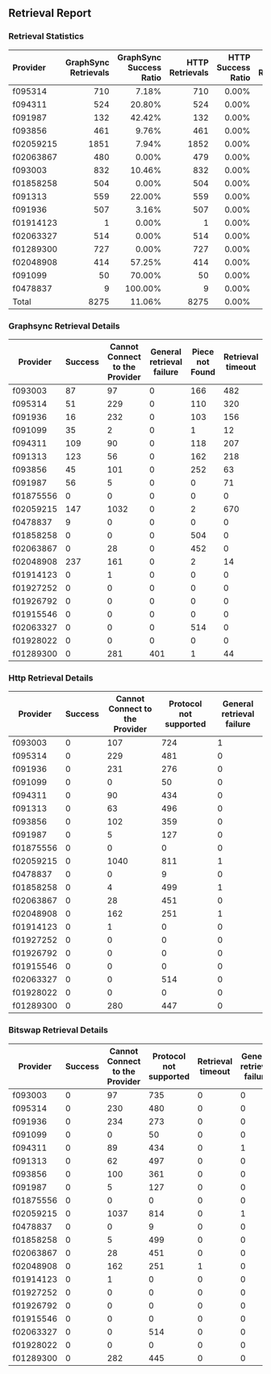 ## Retrieval Report
### Retrieval Statistics
| Provider  | GraphSync Retrievals | GraphSync Success Ratio | HTTP Retrievals | HTTP Success Ratio | Bitswap Retrievals | Bitswap Success Ratio |
| :-------- | -------------------: | ----------------------: | --------------: | -----------------: | -----------------: | --------------------: |
| f095314   |                  710 |                   7.18% |             710 |              0.00% |                710 |                 0.00% |
| f094311   |                  524 |                  20.80% |             524 |              0.00% |                524 |                 0.00% |
| f091987   |                  132 |                  42.42% |             132 |              0.00% |                132 |                 0.00% |
| f093856   |                  461 |                   9.76% |             461 |              0.00% |                461 |                 0.00% |
| f02059215 |                 1851 |                   7.94% |            1852 |              0.00% |               1852 |                 0.00% |
| f02063867 |                  480 |                   0.00% |             479 |              0.00% |                479 |                 0.00% |
| f093003   |                  832 |                  10.46% |             832 |              0.00% |                832 |                 0.00% |
| f01858258 |                  504 |                   0.00% |             504 |              0.00% |                504 |                 0.00% |
| f091313   |                  559 |                  22.00% |             559 |              0.00% |                559 |                 0.00% |
| f091936   |                  507 |                   3.16% |             507 |              0.00% |                507 |                 0.00% |
| f01914123 |                    1 |                   0.00% |               1 |              0.00% |                  1 |                 0.00% |
| f02063327 |                  514 |                   0.00% |             514 |              0.00% |                514 |                 0.00% |
| f01289300 |                  727 |                   0.00% |             727 |              0.00% |                727 |                 0.00% |
| f02048908 |                  414 |                  57.25% |             414 |              0.00% |                414 |                 0.00% |
| f091099   |                   50 |                  70.00% |              50 |              0.00% |                 50 |                 0.00% |
| f0478837  |                    9 |                 100.00% |               9 |              0.00% |                  9 |                 0.00% |
| Total     |                 8275 |                  11.06% |            8275 |              0.00% |               8275 |                 0.00% |

### Graphsync Retrieval Details
| Provider  | Success | Cannot Connect to the Provider | General retrieval failure | Piece not Found | Retrieval timeout |
| --------- | ------- | ------------------------------ | ------------------------- | --------------- | ----------------- |
| f093003   | 87      | 97                             | 0                         | 166             | 482               |
| f095314   | 51      | 229                            | 0                         | 110             | 320               |
| f091936   | 16      | 232                            | 0                         | 103             | 156               |
| f091099   | 35      | 2                              | 0                         | 1               | 12                |
| f094311   | 109     | 90                             | 0                         | 118             | 207               |
| f091313   | 123     | 56                             | 0                         | 162             | 218               |
| f093856   | 45      | 101                            | 0                         | 252             | 63                |
| f091987   | 56      | 5                              | 0                         | 0               | 71                |
| f01875556 | 0       | 0                              | 0                         | 0               | 0                 |
| f02059215 | 147     | 1032                           | 0                         | 2               | 670               |
| f0478837  | 9       | 0                              | 0                         | 0               | 0                 |
| f01858258 | 0       | 0                              | 0                         | 504             | 0                 |
| f02063867 | 0       | 28                             | 0                         | 452             | 0                 |
| f02048908 | 237     | 161                            | 0                         | 2               | 14                |
| f01914123 | 0       | 1                              | 0                         | 0               | 0                 |
| f01927252 | 0       | 0                              | 0                         | 0               | 0                 |
| f01926792 | 0       | 0                              | 0                         | 0               | 0                 |
| f01915546 | 0       | 0                              | 0                         | 0               | 0                 |
| f02063327 | 0       | 0                              | 0                         | 514             | 0                 |
| f01928022 | 0       | 0                              | 0                         | 0               | 0                 |
| f01289300 | 0       | 281                            | 401                       | 1               | 44                |

### Http Retrieval Details
| Provider  | Success | Cannot Connect to the Provider | Protocol not supported | General retrieval failure |
| --------- | ------- | ------------------------------ | ---------------------- | ------------------------- |
| f093003   | 0       | 107                            | 724                    | 1                         |
| f095314   | 0       | 229                            | 481                    | 0                         |
| f091936   | 0       | 231                            | 276                    | 0                         |
| f091099   | 0       | 0                              | 50                     | 0                         |
| f094311   | 0       | 90                             | 434                    | 0                         |
| f091313   | 0       | 63                             | 496                    | 0                         |
| f093856   | 0       | 102                            | 359                    | 0                         |
| f091987   | 0       | 5                              | 127                    | 0                         |
| f01875556 | 0       | 0                              | 0                      | 0                         |
| f02059215 | 0       | 1040                           | 811                    | 1                         |
| f0478837  | 0       | 0                              | 9                      | 0                         |
| f01858258 | 0       | 4                              | 499                    | 1                         |
| f02063867 | 0       | 28                             | 451                    | 0                         |
| f02048908 | 0       | 162                            | 251                    | 1                         |
| f01914123 | 0       | 1                              | 0                      | 0                         |
| f01927252 | 0       | 0                              | 0                      | 0                         |
| f01926792 | 0       | 0                              | 0                      | 0                         |
| f01915546 | 0       | 0                              | 0                      | 0                         |
| f02063327 | 0       | 0                              | 514                    | 0                         |
| f01928022 | 0       | 0                              | 0                      | 0                         |
| f01289300 | 0       | 280                            | 447                    | 0                         |

### Bitswap Retrieval Details
| Provider  | Success | Cannot Connect to the Provider | Protocol not supported | Retrieval timeout | General retrieval failure |
| --------- | ------- | ------------------------------ | ---------------------- | ----------------- | ------------------------- |
| f093003   | 0       | 97                             | 735                    | 0                 | 0                         |
| f095314   | 0       | 230                            | 480                    | 0                 | 0                         |
| f091936   | 0       | 234                            | 273                    | 0                 | 0                         |
| f091099   | 0       | 0                              | 50                     | 0                 | 0                         |
| f094311   | 0       | 89                             | 434                    | 0                 | 1                         |
| f091313   | 0       | 62                             | 497                    | 0                 | 0                         |
| f093856   | 0       | 100                            | 361                    | 0                 | 0                         |
| f091987   | 0       | 5                              | 127                    | 0                 | 0                         |
| f01875556 | 0       | 0                              | 0                      | 0                 | 0                         |
| f02059215 | 0       | 1037                           | 814                    | 0                 | 1                         |
| f0478837  | 0       | 0                              | 9                      | 0                 | 0                         |
| f01858258 | 0       | 5                              | 499                    | 0                 | 0                         |
| f02063867 | 0       | 28                             | 451                    | 0                 | 0                         |
| f02048908 | 0       | 162                            | 251                    | 1                 | 0                         |
| f01914123 | 0       | 1                              | 0                      | 0                 | 0                         |
| f01927252 | 0       | 0                              | 0                      | 0                 | 0                         |
| f01926792 | 0       | 0                              | 0                      | 0                 | 0                         |
| f01915546 | 0       | 0                              | 0                      | 0                 | 0                         |
| f02063327 | 0       | 0                              | 514                    | 0                 | 0                         |
| f01928022 | 0       | 0                              | 0                      | 0                 | 0                         |
| f01289300 | 0       | 282                            | 445                    | 0                 | 0                         |
